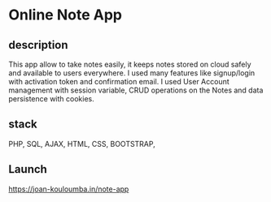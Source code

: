 # Online Note App

## description

This app allow to take notes easily, it keeps notes stored on cloud safely and available to users everywhere. I used many features like signup/login with activation token and confirmation email. I used User Account management with session variable, CRUD operations on the Notes and data persistence with cookies.

## stack

PHP, SQL, AJAX, HTML, CSS, BOOTSTRAP,

## Launch

https://joan-kouloumba.in/note-app
